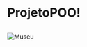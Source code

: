 # ProjetoPOO!
 ##

 

![Museu](https://github.com/HugoBR2710/ProjetoPOO/assets/148585987/ccdf99a6-5705-450c-9766-83a6655a52f4)
